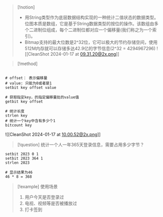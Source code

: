 
> [!notion] 
> * 用String类型作为底层数据结构实现的一种统计二值状态的数据类型。位图本质是数组，它是基于String数据类型的按位的操作。该数组由多个二进制位组成，每个二进制位都对应一个偏移量(我们称之为一个索引)。
> * Bitmap支持的最大位数是2^32位，它可以极大的节约存储空间，使用512M内存就可以存储多达42.9亿的字节信息(2^32 = 4294967296)
![[CleanShot 2024-01-17 at 09.31.20@2x.png]]


> [!method] 
```shell

# offset： 表示偏移量
# value: 只能为0或者是1
setbit key offset value 

# 获取指定key，的指定偏移量处的value值
getbit key offset

# 统计长度
strlen key
# 统计一个key中含有多少个1
bitcount key

```
![[CleanShot 2024-01-17 at 10.00.52@2x.png]]

> [!question]  统计一个人一年365天登录信息，需要占用多少字节？
```shell
setbit 2023 0 1
setbit 2023 364 1
strlen 2023

# 显示结果为46
46 * 8 = 368
```
>




> [!example] 使用场景
> 1. 用户今天是否登录过
> 2. 电视、视频等是否被播放过
> 3. 打卡签到

